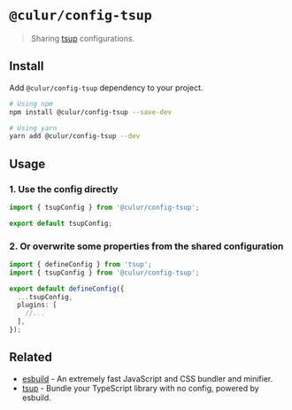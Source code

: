 # `@culur/config-tsup`

> Sharing [tsup](https://github.com/egoist/tsup) configurations.

## Install

Add `@culur/config-tsup` dependency to your project.

```bash
# Using npm
npm install @culur/config-tsup --save-dev

# Using yarn
yarn add @culur/config-tsup --dev
```

## Usage

### 1. Use the config directly

```ts
import { tsupConfig } from '@culur/config-tsup';

export default tsupConfig;
```

### 2. Or overwrite some properties from the shared configuration

```ts
import { defineConfig } from 'tsup';
import { tsupConfig } from '@culur/config-tsup';

export default defineConfig({
  ...tsupConfig,
  plugins: [
    //...
  ],
});
```

## Related

- [esbuild](https://github.com/evanw/esbuild) - An extremely fast JavaScript and CSS bundler and minifier.
- [tsup](https://github.com/egoist/tsup) - Bundle your TypeScript library with no config, powered by esbuild.

